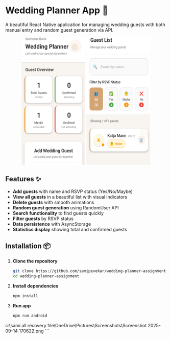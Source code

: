 # Wedding Planner App 💍

A beautiful React Native application for managing wedding guests with both manual entry and random guest generation via API.

<div align="center"> <img src="./screenshots/home.png" width="200" height='400' alt="Home Screen"> <img src="./screenshots/guest-list.png" width="200" height='400' alt="Guest List"> </div>

## Features ✨

- **Add guests** with name and RSVP status (Yes/No/Maybe)
- **View all guests** in a beautiful list with visual indicators
- **Delete guests** with smooth animations
- **Random guest generation** using RandomUser API
- **Search functionality** to find guests quickly
- **Filter guests** by RSVP status
- **Data persistence** with AsyncStorage
- **Statistics display** showing total and confirmed guests

## Installation 📦

1. **Clone the repository**
   ```bash
   git clone https://github.com/samipevekar/wedding-planner-assignment
   cd wedding-planner-assignment
   ```

2. **Install dependencies**
   ```bash
   npm install
   ```

3. **Run app**
   ```bash
   npm run android
c:\sami all recovery file\OneDrive\Pictures\Screenshots\Screenshot 2025-09-14 170622.png   ```
